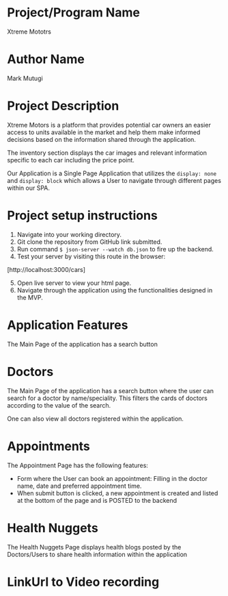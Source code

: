 # Project/Program Name

Xtreme Mototrs

# Author Name

Mark Mutugi

# Project Description
Xtreme Motors is a platform that provides potential car owners an easier access to units available in the market and help them make informed decisions based on the information shared through the application.

The inventory section displays the car images and relevant information specific to each car including the price point.


Our Application is a Single Page Application that utilizes the `display: none` and `display: block` which allows a User to navigate through different pages within our SPA.


# Project setup instructions

1. Navigate into your working directory.
2. Git clone the repository from GitHub link submitted.
3. Run command ```$ json-server --watch db.json``` to fire up the backend.
4. Test your server by visiting this route in the browser:

[http://localhost:3000/cars] 

5. Open live server to view your html page.
6. Navigate through the application using the functionalities designed in the MVP.

# Application Features

The Main Page of the application has a search button 
# Doctors

The Main Page of the application has a search button where the user can search for a doctor by name/speciality. This filters the cards of doctors according to the value of the search.

One can also view all doctors registered within the application.

# Appointments

The Appointment Page has the following features:

- Form where the User can book an appointment: Filling in the doctor name, date and preferred appointment time.
- When submit button is clicked, a new appointment is created and listed at the bottom of the page and is POSTED to the backend

# Health Nuggets

The Health Nuggets Page displays health blogs posted by the Doctors/Users to share health information within the application

# LinkUrl to Video recording